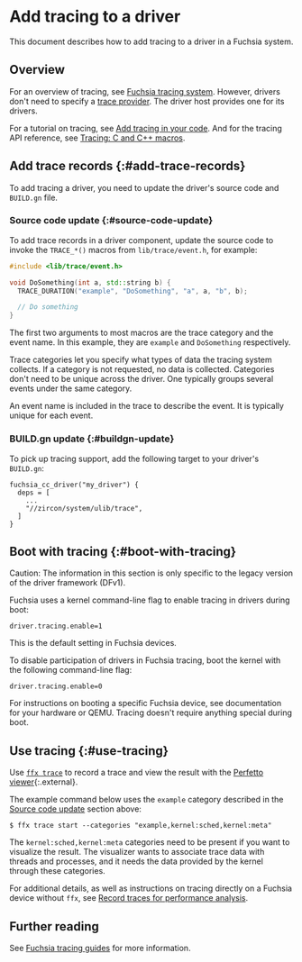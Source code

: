 # Add tracing to a driver

This document describes how to add tracing to a driver in a Fuchsia system.

## Overview

For an overview of tracing, see [Fuchsia tracing system][fuchsia-tracing-system].
However, drivers don't need to specify a [trace provider][trace-provider]. The
driver host provides one for its drivers.

For a tutorial on tracing, see [Add tracing in your code][add-tracing-in-your-code].
And for the tracing API reference, see [Tracing: C and C++ macros][trace-c-cpp-macros].

## Add trace records {:#add-trace-records}

To add tracing a driver, you need to update the driver's source code
and `BUILD.gn` file.

### Source code update {:#source-code-update}

To add trace records in a driver component, update the source code to invoke
the `TRACE_*()` macros from `lib/trace/event.h`, for example:

```c++ {:.devsite-disable-click-to-copy}
#include <lib/trace/event.h>

void DoSomething(int a, std::string b) {
  TRACE_DURATION("example", "DoSomething", "a", a, "b", b);

  // Do something
}
```

The first two arguments to most macros are the trace category and the
event name. In this example, they are `example` and `DoSomething`
respectively.

Trace categories let you specify what types of data the tracing system
collects. If a category is not requested, no data is collected. Categories
don't need to be unique across the driver. One typically groups several
events under the same category.

An event name is included in the trace to describe the event. It is
typically unique for each event.

### BUILD.gn update {:#buildgn-update}

To pick up tracing support, add the following target to your driver's
`BUILD.gn`:

```gn
fuchsia_cc_driver("my_driver") {
  deps = [
    ...
    "//zircon/system/ulib/trace",
  ]
}
```

## Boot with tracing {:#boot-with-tracing}

Caution: The information in this section is only specific to the legacy
version of the driver framework (DFv1).

Fuchsia uses a kernel command-line flag to enable tracing in drivers
during boot:

```none
driver.tracing.enable=1
```

This is the default setting in Fuchsia devices.

To disable participation of drivers in Fuchsia tracing, boot the kernel with
the following command-line flag:

```none
driver.tracing.enable=0
```

For instructions on booting a specific Fuchsia device, see documentation for
your hardware or QEMU. Tracing doesn't require anything special during boot.

## Use tracing {:#use-tracing}

Use [`ffx trace`][ffx-trace] to record a trace and view the result with the
[Perfetto viewer][perfetto-viewer]{:.external}.

The example command below uses the `example` category described in the
[Source code update](#source-code-update) section above:

```none {:.devsite-disable-click-to-copy}
$ ffx trace start --categories "example,kernel:sched,kernel:meta"
```

The `kernel:sched,kernel:meta` categories need to be present if you
want to visualize the result. The visualizer wants to associate trace data
with threads and processes, and it needs the data provided by the kernel
through these categories.

For additional details, as well as instructions on tracing directly on a
Fuchsia device without `ffx`, see
[Record traces for performance analysis][ffx-trace].

## Further reading

See [Fuchsia tracing guides][fuchsia-tracing-guides] for more information.

<!-- Reference links -->

[fuchsia-tracing-system]: /docs/concepts/kernel/tracing-system.md
[trace-provider]: /docs/concepts/kernel/tracing-system.md#trace-providers
[add-tracing-in-your-code]: /docs/development/tracing/tutorial/add-tracing-in-code.md
[trace-c-cpp-macros]: /docs/reference/tracing/c_cpp_macros.md
[fx-workflows]: /docs/development/build/fx.md
[ffx-trace]: /docs/development/sdk/ffx/record-traces.md
[perfetto-viewer]: https://ui.perfetto.dev/#!/
[fuchsia-tracing-guides]: /docs/development/tracing/README.md

